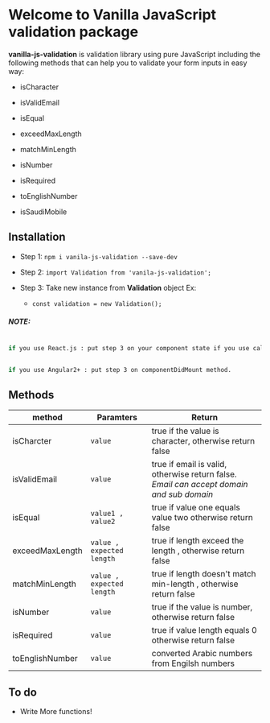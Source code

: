 # Welcome to Vanilla JavaScript validation package
**vanilla-js-validation** is validation library using pure JavaScript including the following methods that can help you to validate your form inputs in easy way:

- isCharacter

- isValidEmail

- isEqual

- exceedMaxLength

- matchMinLength

- isNumber

- isRequired

- toEnglishNumber

- isSaudiMobile

  
## Installation

  

- Step 1: `npm i vanila-js-validation --save-dev`

- Step 2: `import Validation from 'vanila-js-validation';`

- Step 3: Take new instance from **Validation** object Ex:
	- `const validation = new Validation();`

 

##### NOTE:

  

```sh

if you use React.js : put step 3 on your component state if you use calss component *or* before your function if you use functional component.

```

```sh

if you use Angular2+ : put step 3 on componentDidMount method.

```

  

## Methods

|   method             |Paramters            |Return                         |
|----------------|-------------------------------|-----------------------------|
|isCharcter|`value`            |true if the value is character, otherwise return false            |
|isValidEmail| `value` | true if email is valid, otherwise return false. *Email can accept domain and sub domain* 
|isEqual          |`value1 , value2`|true if value one equals value two otherwise return false|
|exceedMaxLength       |`value , expected length`            |true if length exceed the length , otherwise return false          |
|matchMinLength          |`value , expected length`| true if length doesn't match min-length , otherwise return false|
|isNumber          |`value`        |true if the value is number, otherwise return false          |
|isRequired          |`value`|true if value length equals 0 otherwise return false
toEnglishNumber|`value`|converted Arabic numbers from Engilsh numbers

## To do

- Write More functions!

